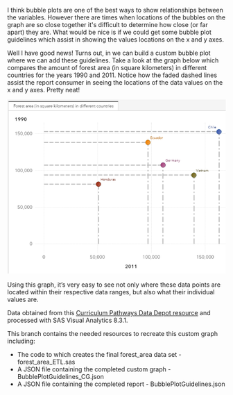 I think bubble plots are one of the best ways to show relationships between the variables.  However there are times when locations of the bubbles on the graph are so close together it's difficult to determine how close (or far apart) they are.  What would be nice is if we could get some bubble plot guidelines which assist in showing the values locations on the x and y axes. 

Well I have good news!  Turns out, in we can build a custom bubble plot where we can add these guidelines.  Take a look at the graph below which compares the amount of forest area (in square kilometers) in different countries for the years 1990 and 2011.  Notice how the faded dashed lines assist the report consumer in seeing the locations of the data values on the x and y axes.  Pretty neat!

![](./Scatter_Plot_Guidelines_SC.png)

Using this graph, it’s very easy to see not only where these data points are located within their respective data ranges, but also what their individual values are.

Data obtained from this [Curriculum Pathways Data Depot resource](https://www.curriculumpathways.com/portal/#!/info/2360?id=3001&keyword=forest&sourceid=56) and processed with SAS Visual Analytics 8.3.1.

This branch contains the needed resources to recreate this custom graph including:
* The code to which creates the final forest_area data set - forest_area_ETL.sas
* A JSON file containing the completed custom graph - BubblePlotGuidelines_CG.json
* A JSON file containing the completed report - BubblePlotGuidelines.json
